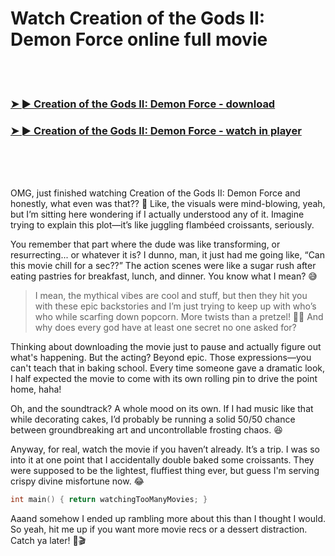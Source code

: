 <h1>Watch Creation of the Gods II: Demon Force online full movie</h1>


<br><br>

<h3><a href="https://Shawns-belperchtaheb1970.github.io/drtpetplfo/">➤ ► Creation of the Gods II: Demon Force - download</a></h3> 
<h3><a href="https://Shawns-belperchtaheb1970.github.io/drtpetplfo/">➤ ► Creation of the Gods II: Demon Force - watch in player</a></h3>


<br><br><br>


OMG, just finished watching Creation of the Gods II: Demon Force and honestly, what even was that?? 🤣 Like, the visuals were mind-blowing, yeah, but I’m sitting here wondering if I actually understood any of it. Imagine trying to explain this plot—it’s like juggling flambéed croissants, seriously. 

You remember that part where the dude was like transforming, or resurrecting... or whatever it is? I dunno, man, it just had me going like, “Can this movie chill for a sec??” The action scenes were like a sugar rush after eating pastries for breakfast, lunch, and dinner. You know what I mean? 😅

> I mean, the mythical vibes are cool and stuff, but then they hit you with these epic backstories and I’m just trying to keep up with who’s who while scarfing down popcorn. More twists than a pretzel! 🤦‍♂️ And why does every god have at least one secret no one asked for?

Thinking about downloading the movie just to pause and actually figure out what's happening. But the acting? Beyond epic. Those expressions—you can't teach that in baking school. Every time someone gave a dramatic look, I half expected the movie to come with its own rolling pin to drive the point home, haha!

Oh, and the soundtrack? A whole mood on its own. If I had music like that while decorating cakes, I’d probably be running a solid 50/50 chance between groundbreaking art and uncontrollable frosting chaos. 😆

Anyway, for real, watch the movie if you haven’t already. It’s a trip. I was so into it at one point that I accidentally double baked some croissants. They were supposed to be the lightest, fluffiest thing ever, but guess I'm serving crispy divine misfortune now. 😂

```C++
int main() { return watchingTooManyMovies; }
```

Aaand somehow I ended up rambling more about this than I thought I would. So yeah, hit me up if you want more movie recs or a dessert distraction. Catch ya later! 🍰🎬

